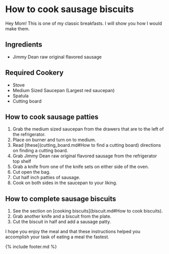 # How to cook sausage biscuits

Hey Mom! This is one of my classic breakfasts. I will show you how I would make them.

## Ingredients

-   Jimmy Dean raw original flavored sausage

## Required Cookery

-   Stove
-   Medium Sized Saucepan (Largest red saucepan)
-   Spatula
-   Cutting board

## How to cook sausage patties

1.  Grab the medium sized saucepan from the drawers that are to the left of the refrigerator.
2.  Place on burner and turn on to medium.
3.  Read [these](cutting_board.md#How to find a cutting board) directions on finding a cutting board.
4.  Grab Jimmy Dean raw original flavored sausage from the refrigerator top shelf
5.  Grab a knife from one of the knife sets on either side of the oven.
6.  Cut open the bag.
7.  Cut half inch patties of sausage.
8.  Cook on both sides in the saucepan to your liking.

## How to complete sausage biscuits

1.  See the section on [cooking biscuits](biscuit.md#How to cook biscuits).
2.  Grab another knife and a biscuit from the plate.
3.  Cut the biscuit in half and add a sausage patty.

I hope you enjoy the meal and that these instructions helped you accomplish your task of eating a meal the fastest.

{% include footer.md %}
